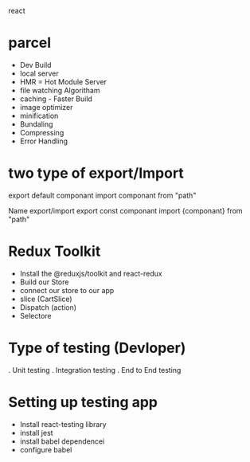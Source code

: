react

# parcel
- Dev Build
- local server
- HMR = Hot Module Server
- file watching Algoritham 
- caching - Faster Build
- image optimizer
- minification
- Bundaling
- Compressing
- Error Handling


# two type of export/Import
export default componant
import componant from "path"

Name export/import
export const componant
import {componant} from  "path"

# Redux Toolkit
- Install the @reduxjs/toolkit and react-redux
- Build our Store
- connect our store to our app
- slice (CartSlice)
- Dispatch (action)
- Selectore

# Type of testing (Devloper)

. Unit testing
. Integration testing
. End to End testing

# Setting up testing app
- Install react-testing library 
- install jest 
- install babel dependencei
- configure babel